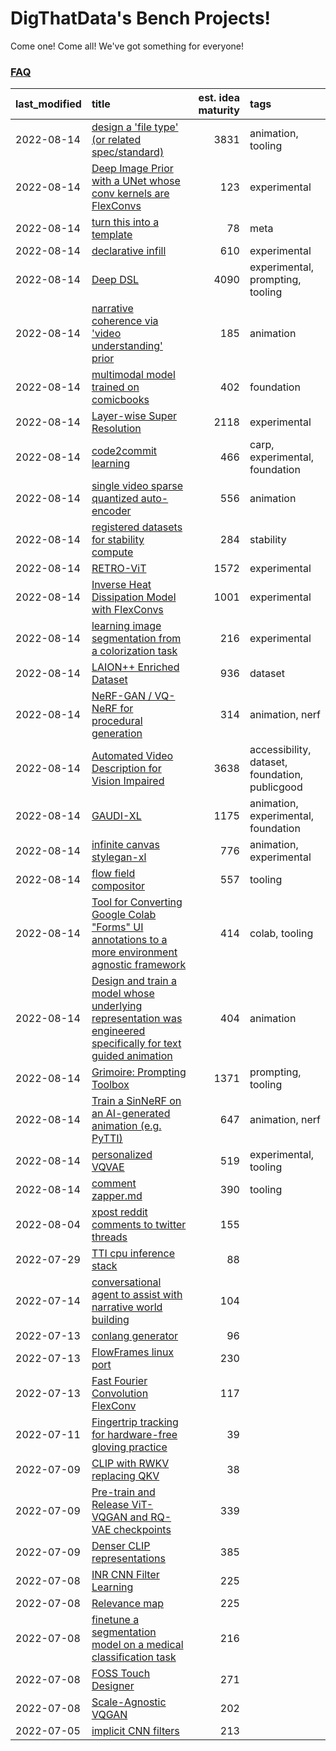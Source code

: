 # DigThatData's Bench Projects!

Come one! Come all! We've got something for everyone!

### [FAQ](https://github.com/dmarx/bench-warmers/blob/main/FAQ.md)

|last_modified|title|est. idea maturity|tags
|:---|:---|---:|:---|
|2022-08-14|[design a 'file type' (or related spec/standard)](filetype-for-ai-art-and-animation.md)|3831|animation, tooling|
|2022-08-14|[Deep Image Prior with a UNet whose conv kernels are FlexConvs](FlexConv_DIP.md)|123|experimental|
|2022-08-14|[turn this into a template](benchwarmers-template.md)|78|meta|
|2022-08-14|[declarative infill](declarative-infill.md)|610|experimental|
|2022-08-14|[Deep DSL](multistage-unsupervised-deep-DSL-learning-from-prompts-data.md)|4090|experimental, prompting, tooling|
|2022-08-14|[narrative coherence via 'video understanding' prior](narrative_coherence_via_video_understanding_prior.md)|185|animation|
|2022-08-14|[multimodal model trained on comicbooks](multimodal-model-trained-on-comicbooks.md)|402|foundation|
|2022-08-14|[Layer-wise Super Resolution](layerwise-and-objectwise-inpainting-and-super-resolution.md)|2118|experimental|
|2022-08-14|[code2commit learning](code2commit-learning.md)|466|carp, experimental, foundation|
|2022-08-14|[single video sparse quantized auto-encoder](single_video_sparse_quantized_auto-encoder.md)|556|animation|
|2022-08-14|[registered datasets for stability compute](registered-datasets-for-sstability-compute.md)|284|stability|
|2022-08-14|[RETRO-ViT](RETRO-ViT.md)|1572|experimental|
|2022-08-14|[Inverse Heat Dissipation Model with FlexConvs](IHDM_with_FlexConvs.md)|1001|experimental|
|2022-08-14|[learning image segmentation from a colorization task](learning_image_segmentation_from_a_colorization_task.md)|216|experimental|
|2022-08-14|[LAION++ Enriched Dataset](laion-plus-plus.md)|936|dataset|
|2022-08-14|[NeRF-GAN / VQ-NeRF for procedural generation](nerf-gan.md)|314|animation, nerf|
|2022-08-14|[Automated Video Description for Vision Impaired](automated-video-description.md)|3638|accessibility, dataset, foundation, publicgood|
|2022-08-14|[GAUDI-XL](gaudi-xl.md)|1175|animation, experimental, foundation|
|2022-08-14|[infinite canvas stylegan-xl](infinite-canvas-stylegan-xl.md)|776|animation, experimental|
|2022-08-14|[flow field compositor](flow-field-compositor.md)|557|tooling|
|2022-08-14|[Tool for Converting Google Colab "Forms" UI annotations to a more environment agnostic framework](colab-ui-converter.md)|414|colab, tooling|
|2022-08-14|[Design and train a model whose underlying representation was engineered specifically for text guided animation](image-model-designed-for-clip-guided-animation.md)|404|animation|
|2022-08-14|[Grimoire: Prompting Toolbox](grimoire.md)|1371|prompting, tooling|
|2022-08-14|[Train a SinNeRF on an AI-generated animation (e.g. PyTTI)](train_a_SinNeRF_on_a_pytti_animation.md)|647|animation, nerf|
|2022-08-14|[personalized VQVAE](personalized-vqvae.md)|519|experimental, tooling|
|2022-08-14|[comment zapper.md](comment-zapper.md)|390|tooling|
|2022-08-04|[xpost reddit comments to twitter threads](reddit2twitter.md)|155||
|2022-07-29|[TTI cpu inference stack](TTI-cpu-inference-stack.md)|88||
|2022-07-14|[conversational agent to assist with narrative world building](world-building-agent.md)|104||
|2022-07-13|[conlang generator](conlang_lm.md)|96||
|2022-07-13|[FlowFrames linux port](flowframes-linux-port.md)|230||
|2022-07-13|[Fast Fourier Convolution FlexConv](FFC-Flexconv.md)|117||
|2022-07-11|[Fingertrip tracking for hardware-free gloving practice](fingertrip_tracking_for_hardware_free_gloveing_practice.md)|39||
|2022-07-09|[CLIP with RWKV replacing QKV](RWKV-CLIP.md)|38||
|2022-07-09|[Pre-train and Release ViT-VQGAN and RQ-VAE checkpoints](pretrained_vit-vqgan_checkpoints.md)|339||
|2022-07-09|[Denser CLIP representations](denser-CLIP.md)|385||
|2022-07-08|[INR CNN Filter Learning](INR_CNN_filter_learning.md)|225||
|2022-07-08|[Relevance map](Relevance_map.md)|225||
|2022-07-08|[finetune a segmentation model on a medical classification task](finetune_a_segmentation_model_on_a_medical_classification_task.md)|216||
|2022-07-08|[FOSS Touch Designer](FOSS_touch_designer.md)|271||
|2022-07-08|[Scale-Agnostic VQGAN](scale-agnostic_VQGAN.md)|202||
|2022-07-05|[implicit CNN filters](implicit-cnn-filters.md)|213||